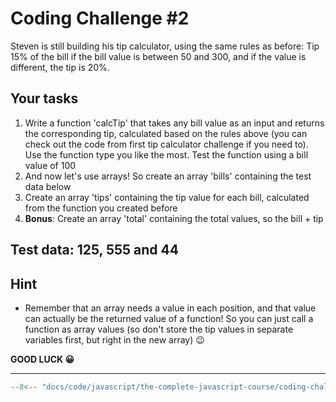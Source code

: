 # Coding Challenge #2

Steven is still building his tip calculator, using the same rules as before: Tip 15% of the bill if the bill value is between 50 and 300, and if the value is different, the tip is 20%.

## Your tasks

1. Write a function 'calcTip' that takes any bill value as an input and returns the corresponding tip, calculated based on the rules above (you can check out the code from first tip calculator challenge if you need to). Use the function type you like the most. Test the function using a bill value of 100
2. And now let's use arrays! So create an array 'bills' containing the test data below
3. Create an array 'tips' containing the tip value for each bill, calculated from the function you created before
4. **Bonus**: Create an array 'total' containing the total values, so the bill + tip

## Test data: 125, 555 and 44

## Hint

* Remember that an array needs a value in each position, and that value can actually be the returned value of a function! So you can just call a function as array values (so don't store the tip values in separate variables first, but right in the new array) 😉

**GOOD LUCK 😀**

---

```javascript
--8<-- "docs/code/javascript/the-complete-javascript-course/coding-challenges/javascript-fundamentals-part-2/challenge-2.js"
```
